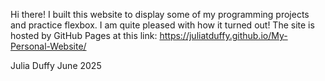 Hi there! I built this website to display some of my programming projects and practice flexbox. I am quite pleased with how it turned out! The site is hosted by GitHub Pages at this link: https://juliatduffy.github.io/My-Personal-Website/

Julia Duffy
June 2025
